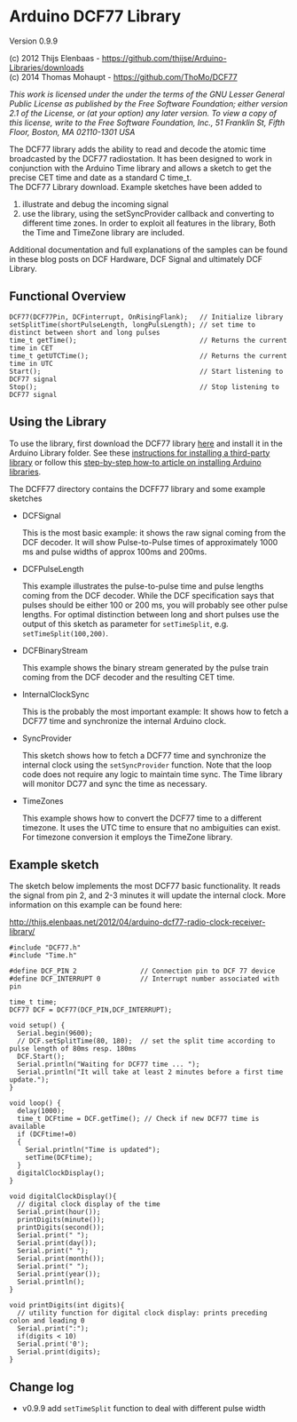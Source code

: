 Arduino DCF77 Library
===========================

Version  0.9.9

(c) 2012 Thijs Elenbaas - https://github.com/thijse/Arduino-Libraries/downloads  
(c) 2014 Thomas Mohaupt - https://github.com/ThoMo/DCF77  

*This work is licensed under the under the terms of the GNU Lesser General Public License as published by the Free Software Foundation; either version 2.1 of the License, or (at your option) any later version. To view a copy of this license, write to the Free Software Foundation, Inc., 51 Franklin St, Fifth Floor, Boston, MA  02110-1301 USA*


The DCF77 library adds the ability to read and decode the atomic time broadcasted by the DCF77 radiostation. It has been designed to work in conjunction with the Arduino Time library and allows a sketch to get the precise CET time and date as a standard C time_t.  
The DCF77 Library download. Example sketches have been added to

1.  illustrate and debug the incoming signal 
2.  use the library, using the setSyncProvider callback and converting to different time zones. In order to exploit all features in the library, Both the Time and TimeZone library are included.

Additional documentation and full explanations of the samples can be found in these blog posts on DCF Hardware, DCF Signal and ultimately DCF Library.

Functional Overview
-------------------

    DCF77(DCF77Pin, DCFinterrupt, OnRisingFlank);   // Initialize library
    setSplitTime(shortPulseLength, longPulsLength); // set time to distinct between short and long pulses
    time_t getTime();                               // Returns the current time in CET
    time_t getUTCTime();                            // Returns the current time in UTC
    Start();                                        // Start listening to DCF77 signal
    Stop();                                         // Stop listening to DCF77 signal

Using the Library
-----------------

To use the library, first download the DCF77 library [here](https://github.com/thijse/Arduino-Libraries/downloads) and install it in the Arduino Library folder. See these [instructions for installing a third-party library](http://arduino.cc/en/Guide/Libraries) or follow this [step-by-step how-to article on installing Arduino libraries](http://thijs.elenbaas.net/2012/07/installing-an-arduino-library).

The DCFF77 directory contains the DCFF77 library and some example sketches

- DCFSignal

  This is the most basic example: it shows the raw signal coming from the DCF decoder. It will show Pulse-to-Pulse times of approximately 1000 ms and pulse widths of approx 100ms and 200ms.

- DCFPulseLength

  This example illustrates the pulse-to-pulse time and pulse lengths coming from the DCF decoder. While the DCF specification says that pulses should be either 100 or 200 ms, you will probably see other pulse lengths. For optimal distinction between long and short pulses use the output of this sketch as parameter for `setTimeSplit`, e.g. `setTimeSplit(100,200)`.

- DCFBinaryStream

  This example shows the binary stream generated by the pulse train coming from the DCF decoder and the resulting CET time.

- InternalClockSync

  This is the probably the most important example: It shows how to fetch a DCF77 time and synchronize the internal Arduino clock. 

- SyncProvider

  This sketch shows how to fetch a DCF77 time and synchronize the internal clock using the `setSyncProvider` function. Note that the loop code does not require any logic to maintain time sync. The Time library will monitor DC77 and sync the time as necessary. 

- TimeZones

  This example shows how to convert the DCF77 time to a different timezone. It uses the UTC time to ensure that no ambiguities can exist. For timezone conversion it employs the TimeZone library.

Example sketch
--------------

The sketch below implements the most DCF77 basic functionality. It reads the signal from pin 2, and 2-3 minutes it will update the internal clock. More information on this example can be found here: 

http://thijs.elenbaas.net/2012/04/arduino-dcf77-radio-clock-receiver-library/

    #include "DCF77.h"
    #include "Time.h"

    #define DCF_PIN 2                // Connection pin to DCF 77 device
    #define DCF_INTERRUPT 0          // Interrupt number associated with pin

    time_t time;
    DCF77 DCF = DCF77(DCF_PIN,DCF_INTERRUPT);

    void setup() {
      Serial.begin(9600);
      // DCF.setSplitTime(80, 180);  // set the split time according to pulse length of 80ms resp. 180ms
      DCF.Start();
      Serial.println("Waiting for DCF77 time ... ");
      Serial.println("It will take at least 2 minutes before a first time update.");
    }

    void loop() {
      delay(1000);
      time_t DCFtime = DCF.getTime(); // Check if new DCF77 time is available
      if (DCFtime!=0)
      {
        Serial.println("Time is updated");
        setTime(DCFtime);
      }
      digitalClockDisplay();
    }

    void digitalClockDisplay(){
      // digital clock display of the time
      Serial.print(hour());
      printDigits(minute());
      printDigits(second());
      Serial.print(" ");
      Serial.print(day());
      Serial.print(" ");
      Serial.print(month());
      Serial.print(" ");
      Serial.print(year());
      Serial.println();
    }

    void printDigits(int digits){
      // utility function for digital clock display: prints preceding colon and leading 0
      Serial.print(":");
      if(digits < 10)
      Serial.print('0');
      Serial.print(digits);
    }

Change log
----------

* v0.9.9
  add `setTimeSplit` function to deal with different pulse width
  
